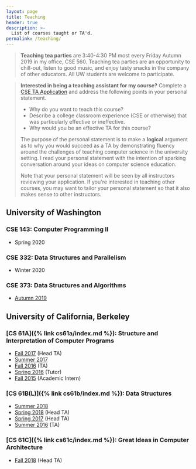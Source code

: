 ```yaml
---
layout: page
title: Teaching
header: true
description: >-
  List of courses taught or TA'd.
permalink: /teaching/
---
```


> **Teaching tea parties** are 3:40-4:30 PM most every Friday Autumn 2019 in my office, CSE 560. Teaching tea parties are an opportunity to chill-out, listen to good music, and enjoy tasty snacks in the company of other educators. All UW students are welcome to participate.

> **Interested in being a teaching assistant for my course?** Complete a [CSE TA Application](https://ta.cs.washington.edu/apply/) and address the following points in your personal statement.
> - Why do you want to teach this course?
> - Describe a college classroom experience (CSE or otherwise) that was particularly effective or ineffective.
> - Why would you be an effective TA for this course?
>
> The purpose of the personal statement is to make a **logical** argument as to why you would succeed as a TA by demonstrating fluency around the challenges of teaching computer science in the university setting. I read your personal statement with the intention of sparking conversation around your ideas on computer science education.
>
> Note that your personal statement will be seen by all instructors reviewing your application. If you're interested in teaching other courses, you may want to tailor your personal statement so that it also makes sense to other instructors.

## University of Washington

### CSE 143: Computer Programming II

- Spring 2020

### CSE 332: Data Structures and Parallelism

- Winter 2020

### CSE 373: Data Structures and Algorithms

- [Autumn 2019](https://courses.cs.washington.edu/courses/cse373/19au/)

## University of California, Berkeley

### [CS 61A]({% link cs61a/index.md %}): Structure and Interpretation of Computer Programs

- [Fall 2017](https://inst.eecs.berkeley.edu/~cs61a/fa17/) (Head TA)
- [Summer 2017](https://inst.eecs.berkeley.edu/~cs61a/su17/)
- [Fall 2016](https://inst.eecs.berkeley.edu/~cs61a/fa16/) (TA)
- [Spring 2016](https://inst.eecs.berkeley.edu/~cs61a/sp16/) (Tutor)
- [Fall 2015](https://inst.eecs.berkeley.edu/~cs61a/fa15/) (Academic Intern)

### [CS 61B(L)]({% link cs61b/index.md %}): Data Structures

- [Summer 2018](https://cs61bl.org/su18/)
- [Spring 2018](https://sp18.datastructur.es) (Head TA)
- [Spring 2017](https://datastructur.es/sp17/) (Head TA)
- [Summer 2016](https://cs61bl.org/su16/) (TA)

### [CS 61C]({% link cs61c/index.md %}): Great Ideas in Computer Architecture

- [Fall 2018](https://inst.eecs.berkeley.edu/~cs61c/fa18/) (Head TA)
